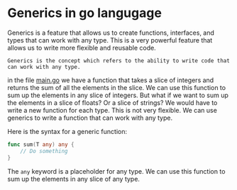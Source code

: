 # Generics in go langugage

<p> Generics is a feature that allows us to create functions, interfaces, and types that can work with any type. This is a very powerful feature that allows us to write more flexible and reusable code. </p>

` Generics is the concept which refers to the ability to write code that can work with any type. `

in the file [main.go](main.go) we have a function that takes a slice of integers and returns the sum of all the elements in the slice. We can use this function to sum up the elements in any slice of integers. But what if we want to sum up the elements in a slice of floats? Or a slice of strings? We would have to write a new function for each type. This is not very flexible. We can use generics to write a function that can work with any type.

Here is the syntax for a generic function:

```go
func sum(T any) any {
    // Do something
}
```

The `any` keyword is a placeholder for any type. We can use this function to sum up the elements in any slice of any type.